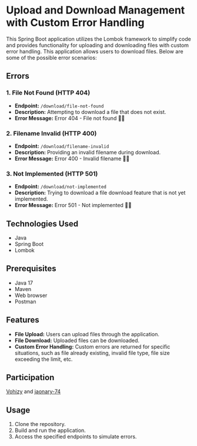 # Upload and Download Management with Custom Error Handling

This Spring Boot application utilizes the Lombok framework to simplify code and provides functionality for uploading and downloading files with custom error handling.
This application allows users to download files. Below are some of the possible error scenarios:

## Errors

### 1. File Not Found (HTTP 404)
   - **Endpoint:** `/download/file-not-found`
   - **Description:** Attempting to download a file that does not exist.
   - **Error Message:** Error 404 - File not found 🚫📄

### 2. Filename Invalid (HTTP 400)
   - **Endpoint:** `/download/filename-invalid`
   - **Description:** Providing an invalid filename during download.
   - **Error Message:** Error 400 - Invalid filename 🚫📄

### 3. Not Implemented (HTTP 501)
   - **Endpoint:** `/download/not-implemented`
   - **Description:** Trying to download a file download feature that is not yet implemented.
   - **Error Message:** Error 501 - Not implemented 🚧📄

## Technologies Used

- Java
- Spring Boot
- Lombok

## Prerequisites

- Java 17
- Maven
- Web browser
- Postman

## Features

- **File Upload:** Users can upload files through the application.
- **File Download:** Uploaded files can be downloaded.
- **Custom Error Handling:** Custom errors are returned for specific situations, such as file already existing, invalid file type, file size exceeding the limit, etc.
## Participation
[Vohizy](https://github.com/Vohizy) and 
[jaonary-74](https://github.com/jaonary-74)

## Usage

1. Clone the repository.
2. Build and run the application.
3. Access the specified endpoints to simulate errors.
